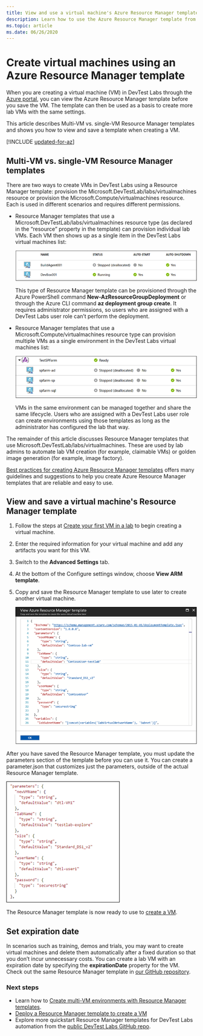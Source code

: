 ```yaml
---
title: View and use a virtual machine's Azure Resource Manager template
description: Learn how to use the Azure Resource Manager template from a virtual machine to create other VMs
ms.topic: article
ms.date: 06/26/2020
---
```


# Create virtual machines using an Azure Resource Manager template 

When you are creating a virtual machine (VM) in DevTest Labs through the [Azure portal](https://go.microsoft.com/fwlink/p/?LinkID=525040), you can view the Azure Resource Manager template before you save the VM. The template can then be used as a basis to create more lab VMs with the same settings.

This article describes Multi-VM vs. single-VM Resource Manager templates and shows you how to view and save a template when creating a VM.

[!INCLUDE [updated-for-az](../../includes/updated-for-az.md)]

## Multi-VM vs. single-VM Resource Manager templates
There are two ways to create VMs in DevTest Labs using a Resource Manager template: provision the Microsoft.DevTestLab/labs/virtualmachines resource or provision the Microsoft.Compute/virtualmachines resource. Each is used in different scenarios and requires different permissions.

- Resource Manager templates that use a Microsoft.DevTestLab/labs/virtualmachines resource type (as declared in the “resource” property in the template) can provision individual lab VMs. Each VM then shows up as a single item in the DevTest Labs virtual machines list:

   ![Screenshot that shows the list of virtual machines as single items in the DevTest Labs virtual machines list.](./media/devtest-lab-use-arm-template/devtestlab-lab-vm-single-item.png)

   This type of Resource Manager template can be provisioned through the Azure PowerShell command **New-AzResourceGroupDeployment** or through the Azure CLI command **az deployment group create**. It requires administrator permissions, so users who are assigned with a DevTest Labs user role can’t perform the deployment. 

- Resource Manager templates that use a Microsoft.Compute/virtualmachines resource type can provision multiple VMs as a single environment in the DevTest Labs virtual machines list:

   ![List of VMs as single items in the DevTest Labs virtual machines list](./media/devtest-lab-use-arm-template/devtestlab-lab-vm-single-environment.png)

   VMs in the same environment can be managed together and share the same lifecycle. Users who are assigned with a DevTest Labs user role can create environments using those templates as long as the administrator has configured the lab that way.

The remainder of this article discusses Resource Manager templates that use Microsoft.DevTestLab/labs/virtualmachines. These are used by lab admins to automate lab VM creation (for example, claimable VMs) or golden image generation (for example, image factory).

[Best practices for creating Azure Resource Manager templates](../azure-resource-manager/templates/template-best-practices.md) offers many guidelines and suggestions to help you create Azure Resource Manager templates that are reliable and easy to use.

## View and save a virtual machine's Resource Manager template
1. Follow the steps at [Create your first VM in a lab](tutorial-create-custom-lab.md#add-a-vm-to-the-lab) to begin creating a virtual machine.
1. Enter the required information for your virtual machine and add any artifacts you want for this VM.
1. Switch to the **Advanced Settings** tab. 
1. At the bottom of the Configure settings window, choose **View ARM template**.
1. Copy and save the Resource Manager template to use later to create another virtual machine.

   ![Resource Manager template to save for later use](./media/devtest-lab-use-arm-template/devtestlab-lab-copy-rm-template.png)

After you have saved the Resource Manager template, you must update the parameters section of the template before you can use it. You can create a parameter.json that customizes just the parameters, outside of the actual Resource Manager template. 

![Customize parameters using a JSON file](./media/devtest-lab-use-arm-template/devtestlab-lab-custom-params.png)

The Resource Manager template is now ready to use to [create a VM](devtest-lab-create-environment-from-arm.md).

## Set expiration date
In scenarios such as training, demos and trials, you may want to create virtual machines and delete them automatically after a fixed duration so that you don’t incur unnecessary costs. You can create a lab VM with an expiration date by specifying the **expirationDate** property for the VM. Check out the same Resource Manager template in [our GitHub repository](https://github.com/Azure/azure-devtestlab/tree/master/samples/DevTestLabs/QuickStartTemplates/101-dtl-create-vm-username-pwd-customimage-with-expiration).



### Next steps
* Learn how to [Create multi-VM environments with Resource Manager templates](devtest-lab-create-environment-from-arm.md).
* [Deploy a Resource Manager template to create a VM](devtest-lab-create-environment-from-arm.md#automate-deployment-of-environments)
* Explore more quickstart Resource Manager templates for DevTest Labs automation from the [public DevTest Labs GitHub repo](https://github.com/Azure/azure-quickstart-templates).
